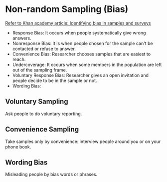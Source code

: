 # Non-random Sampling (Bias)
[Refer to Khan academy article: Identifying bias in samples and surveys](https://www.khanacademy.org/math/ap-statistics/gathering-data-ap/modal/a/identifying-bias-in-samples-and-surveys)

- Response Bias: It occurs when people systematically give wrong answers.
- Nonresponse Bias: It is when people chosen for the sample can't be contacted or refuse to answer. 
- Convenience Bias: Researcher chooses samples that are easiest to reach.
- Undercoverage: It occurs when some members in the population are left out of the sampling frame.
- Voluntary Response Bias: Researcher gives an open invitation and people decide to be in the sample or not.
- Wording Bias: 

## Voluntary Sampling
Ask people to do voluntary reporting.


## Convenience Sampling
Take samples only by convenience: interview people around you or on your phone book.

## Wording Bias
Misleading people by bias words or phrases.